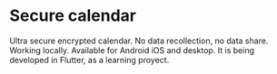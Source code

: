 # Secure calendar

Ultra secure encrypted calendar. No data recollection, no data share. Working locally.
Available for Android iOS and desktop.
It is being developed in Flutter, as a learning proyect.
